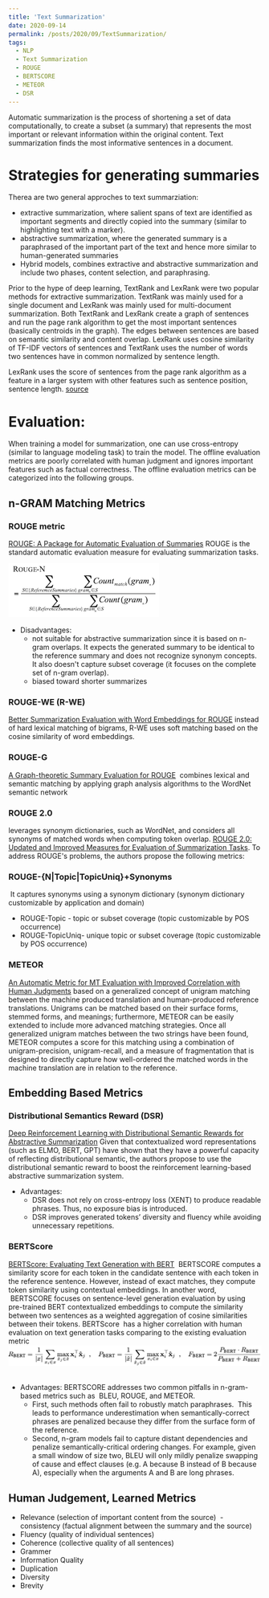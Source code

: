 ```yaml
---
title: 'Text Summarization'
date: 2020-09-14
permalink: /posts/2020/09/TextSummarization/
tags:
  - NLP
  - Text Summarization
  - ROUGE
  - BERTSCORE
  - METEOR 
  - DSR
---
```


Automatic summarization is the process of shortening a set of data computationally, to create a subset (a summary) that represents the most important or relevant information within the original content. Text summarization finds the most informative sentences in a document. 

# Strategies for generating summaries 
Therea are two general approches to text summarziation:
- extractive summarization, where salient spans of text are identified as important segments and directly copied into the summary (similar to highlighting text with a marker). 
- abstractive summarization, where the generated summary is a paraphrased of the important part of the text and hence more similar to human-generated summaries 
- Hybrid models, combines extractive and abstractive summarization and include two phases, content selection, and paraphrasing.

Prior to the hype of deep learning, TextRank and LexRank were two popular methods for extractive summarization. TextRank was mainly used for a single document
and LexRank was mainly used for multi-document summarization. Both TextRank and LexRank create a graph of sentences and run the page rank algorithm to get the most important sentences (basically centroids in the graph). The edges between sentences are based on semantic similarity and content overlap. 
LexRank uses cosine similarity of TF-IDF vectors of sentences and TextRank uses the number of words two sentences have in common normalized by sentence length.

LexRank uses the score of sentences from the page rank algorithm as a feature in a larger system with other features such as sentence position, sentence length. 
[source](https://en.wikipedia.org/wiki/Automatic_summarization)


# Evaluation:
When training a model for summarization, one can use cross-entropy (similar to language modeling task) to train the model. The offline evaluation metrics are poorly correlated with human judgment and ignores important features such as factual correctness. 
The offline evaluation metrics can be categorized into the following groups.
## n-GRAM Matching Metrics

### ROUGE metric
[ROUGE: A Package for Automatic Evaluation of Summaries](https://www.aclweb.org/anthology/W04-1013.pdf)
ROUGE is the standard automatic evaluation measure for evaluating summarization tasks. 

![pic](https://github.com/sanazbahargam/SanazBahargam.github.io/blob/master/images/ROUGEMetric.png?raw=true)
 
- Disadvantages:
    - not suitable for abstractive summarization since it is based on n-gram overlaps. It expects the generated summary to be identical to the reference summary and does not recognize synonym concepts. It also doesn't capture subset coverage (it focuses on the complete set of n-gram overlap).
    - biased toward shorter summarizes

### ROUGE-WE (R-WE)
[Better Summarization Evaluation with Word Embeddings for ROUGE](https://www.aclweb.org/anthology/D15-1222.pdf)
instead of hard lexical matching of bigrams, R-WE uses soft matching based on the cosine similarity of word embeddings.

### ROUGE-G
[A Graph-theoretic Summary Evaluation for ROUGE](https://www.aclweb.org/anthology/D18-1085.pdf)
 combines lexical and semantic matching by applying graph analysis algorithms to the
WordNet semantic network

### ROUGE 2.0  
leverages synonym dictionaries, such as WordNet, and considers all synonyms of matched words when computing token overlap. [ROUGE 2.0: Updated and Improved Measures for Evaluation of Summarization Tasks](https://arxiv.org/abs/1803.01937). To address ROUGE's problems, the authors propose the following metrics:

### ROUGE-{N|Topic|TopicUniq}+Synonyms 
 It captures synonyms using a synonym
dictionary (synonym dictionary customizable by application and domain)
- ROUGE-Topic - topic or subset coverage (topic customizable by POS occurrence)
- ROUGE-TopicUniq- unique topic or subset coverage (topic customizable by POS
occurrence)

### METEOR 
[An Automatic Metric for MT Evaluation with Improved Correlation with Human Judgments](https://www.cs.cmu.edu/~alavie/METEOR/pdf/Banerjee-Lavie-2005-METEOR.pdf) 
based on a generalized concept of unigram matching between the machine produced translation and human-produced
reference translations. Unigrams can be matched based on their surface forms, stemmed forms, and meanings; furthermore, METEOR can be easily extended to
include more advanced matching strategies. Once all generalized unigram matches between the two strings have
been found, METEOR computes a score for this matching using a combination of unigram-precision, unigram-recall, and a measure of fragmentation that is designed
to directly capture how well-ordered the matched words in the machine translation are in relation to the reference.

## Embedding Based Metrics

### Distributional Semantics Reward (DSR) 
[Deep Reinforcement Learning with Distributional Semantic Rewards for Abstractive Summarization](https://arxiv.org/abs/1909.00141)
Given that contextualized word representations (such as ELMO, BERT, GPT) have shown that they have a powerful capacity of reflecting distributional semantic, the authors propose to use the distributional semantic reward to boost the reinforcement learning-based abstractive summarization system.
- Advantages: 
    - DSR does not rely on cross-entropy loss (XENT) to produce readable phrases. Thus, no exposure bias is introduced.
    - DSR improves generated tokens’ diversity and fluency while avoiding unnecessary repetitions.

<!--###  [Co-opNet: Cooperative Generator–Discriminator Networks for Abstractive Summarization with Narrative Flow](https://arxiv.org/abs/1907.01272) -->

### BERTScore
[BERTScore: Evaluating Text Generation with BERT](https://arxiv.org/abs/1904.09675)
 BERTSCORE computes a similarity score for each token in the candidate sentence with each token in the reference sentence. However, instead of exact matches, they compute token similarity using contextual embeddings. In another word,  BERTSCORE focuses on sentence-level generation evaluation
by using pre-trained BERT contextualized embeddings to compute the similarity between two sentences as a weighted aggregation of cosine similarities between their tokens. BERTScore  has a higher correlation with human evaluation on text generation
tasks comparing to the existing evaluation metric
![pic](https://github.com/sanazbahargam/SanazBahargam.github.io/blob/master/images/BERTScore.png?raw=true)
 
- Advantages: BERTSCORE addresses two common pitfalls in n-gram-based metrics such as  BLEU, ROUGE, and METEOR. 
    - First, such methods often fail to robustly match paraphrases.  This leads to performance underestimation when semantically-correct phrases are penalized because they differ from the surface form of the reference.
    - Second, n-gram models fail to capture distant dependencies and penalize semantically-critical ordering changes. For example, given a small window of size two, BLEU will only mildly penalize swapping of cause and effect clauses (e.g. A because B instead of B because A), especially when the arguments A and B are long phrases.

## Human Judgement, Learned Metrics
 - Relevance (selection of important content from the source)
 - consistency (factual alignment between the summary and the source) 
 - Fluency (quality of individual sentences)
 - Coherence (collective quality of all sentences)
 - Grammer
 - Information Quality
 - Duplication
 - Diversity
 - Brevity



<!-- When training we can use a combination of supervised learning and RL to directly optimize for brevity, duplication, diversity, etc-->



